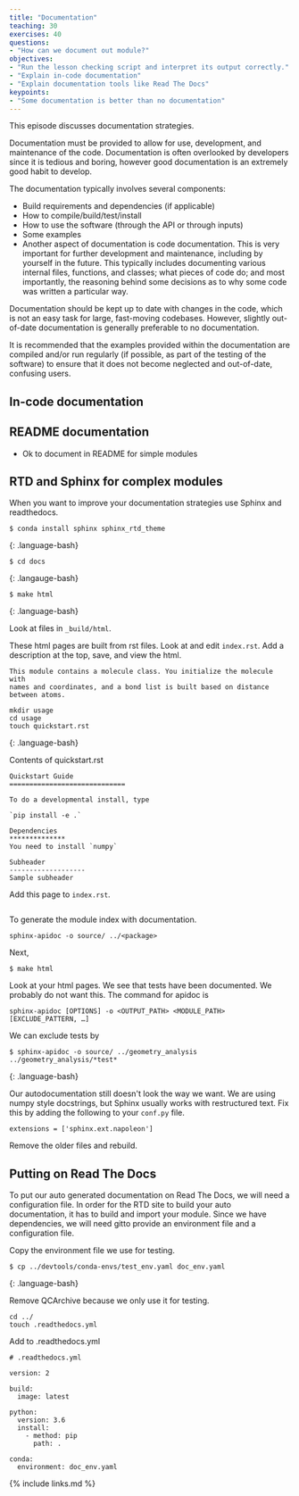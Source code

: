 ```yaml
---
title: "Documentation"
teaching: 30
exercises: 40
questions:
- "How can we document out module?"
objectives:
- "Run the lesson checking script and interpret its output correctly."
- "Explain in-code documentation"
- "Explain documentation tools like Read The Docs"
keypoints:
- "Some documentation is better than no documentation"
---
```


This episode discusses documentation strategies.

Documentation must be provided to allow for use, development, and maintenance
of the code. Documentation is often overlooked by developers since it is
tedious and boring, however good documentation is an extremely good habit to
develop.

The documentation typically involves several components:

 - Build requirements and dependencies (if applicable)
 - How to compile/build/test/install
 - How to use the software (through the API or through inputs)
 - Some examples
 - Another aspect of documentation is code documentation. This is very
important for further development and maintenance, including by yourself in the
future. This typically includes documenting various internal files, functions,
and classes; what pieces of code do; and most importantly, the reasoning behind
some decisions as to why some code was written a particular way.

Documentation should be kept up to date with changes in the code, which is not
an easy task for large, fast-moving codebases. However, slightly out-of-date
documentation is generally preferable to no documentation.

It is recommended that the examples provided within the documentation are
compiled and/or run regularly (if possible, as part of the testing of the
software) to ensure that it does not become neglected and out-of-date,
confusing users.

## In-code documentation

## README documentation

- Ok to document in README for simple modules

## RTD and Sphinx for complex modules

When you want to improve your documentation strategies use Sphinx and readthedocs.

~~~
$ conda install sphinx sphinx_rtd_theme 
~~~
{: .language-bash}

~~~
$ cd docs
~~~
{: .langauge-bash}

~~~
$ make html
~~~
{: .language-bash}

Look at files in `_build/html`.

These html pages are built from rst files. Look at and edit `index.rst`. Add a description at the top, save, and view the html.

~~~
This module contains a molecule class. You initialize the molecule with
names and coordinates, and a bond list is built based on distance
between atoms.
~~~

~~~
mkdir usage
cd usage
touch quickstart.rst
~~~
{: .language-bash}

Contents of quickstart.rst
~~~
Quickstart Guide
=============================

To do a developmental install, type

`pip install -e .`

Dependencies
**************
You need to install `numpy`

Subheader
-------------------
Sample subheader
~~~

Add this page to `index.rst`.

~~~

~~~

To generate the module index with documentation.

~~~
sphinx-apidoc -o source/ ../<package>
~~~

Next,

~~~
$ make html
~~~

Look at your html pages. We see that tests have been documented. We probably do not want this. The command for apidoc is

~~~
sphinx-apidoc [OPTIONS] -o <OUTPUT_PATH> <MODULE_PATH> [EXCLUDE_PATTERN, …]
~~~

We can exclude tests by

~~~
$ sphinx-apidoc -o source/ ../geometry_analysis ../geometry_analysis/*test*
~~~
{: .language-bash}

Our autodocumentation still doesn't look the way we want. We are using numpy style docstrings, but Sphinx usually works with restructured text. Fix this by adding the following to your `conf.py` file.

~~~
extensions = ['sphinx.ext.napoleon']
~~~

Remove the older files and rebuild.

## Putting on Read The Docs

To put our auto generated documentation on Read The Docs, we will need a configuration file. In order for the RTD site to build your auto documentation, it has to build and import your module. Since we have dependencies, we will need gitto provide an environment file and a configuration file.

Copy the environment file we use for testing.

~~~
$ cp ../devtools/conda-envs/test_env.yaml doc_env.yaml
~~~
{: .language-bash}

Remove QCArchive because we only use it for testing.

~~~
cd ../
touch .readthedocs.yml
~~~

Add to .readthedocs.yml

~~~
# .readthedocs.yml

version: 2

build:
  image: latest

python:
  version: 3.6
  install:
    - method: pip
      path: .

conda:
  environment: doc_env.yaml
~~~




{% include links.md %}

